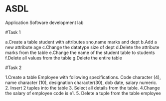 # ASDL
Application Software development lab

#Task 1


a.Create a table student with attributes sno,name marks and dept
b.Add a new attribute age
c.Change the datatype size of dept
d.Delete the attribute marks from the table
e.Change the name of the student table to students
f.Delete all values from the table
g.Delete the entire table


#Task 2


1.Create a table Employee with following specifications.
Code character (4), name character (10), designation character(30), dob date, salary numeric.
2. Insert 2 tuples into the table
3. Select all details from the table.
4.Change the salary of employee code is e1.
5. Delete a tuple from the table employee

